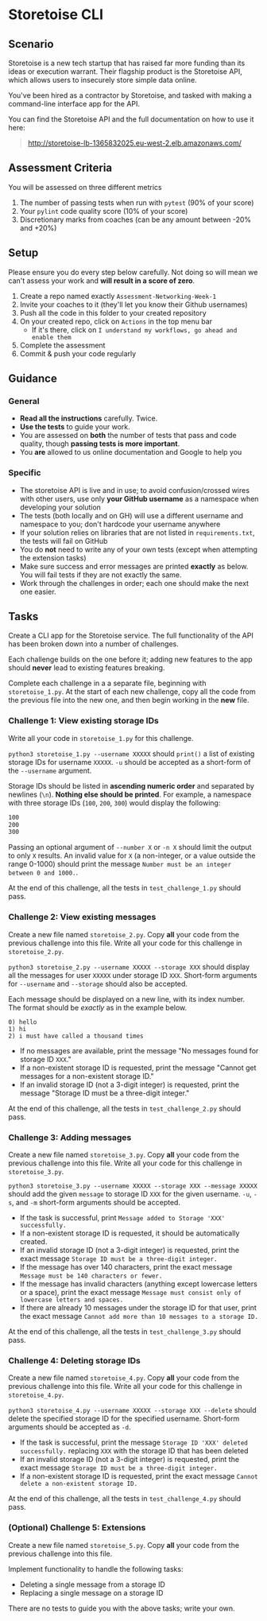 # Storetoise CLI

## Scenario

Storetoise is a new tech startup that has raised far more funding than its ideas or execution warrant. Their flagship product is the Storetoise API, which allows users to insecurely store simple data online.

You've been hired as a contractor by Storetoise, and tasked with making a command-line interface app for the API.

You can find the Storetoise API and the full documentation on how to use it here:

> http://storetoise-lb-1365832025.eu-west-2.elb.amazonaws.com/

## Assessment Criteria

You will be assessed on three different metrics

1. The number of passing tests when run with `pytest` (90% of your score)
2. Your `pylint` code quality score (10% of your score)
3. Discretionary marks from coaches (can be any amount between -20% and +20%)

## Setup

Please ensure you do every step below carefully. Not doing so will mean we can't assess your work and **will result in a score of zero**.

1. Create a repo named exactly `Assessment-Networking-Week-1`
2. Invite your coaches to it (they'll let you know their Github usernames)
3. Push all the code in this folder to your created repository
4. On your created repo, click on `Actions` in the top menu bar
   - If it's there, click on `I understand my workflows, go ahead and enable them`
5. Complete the assessment
6. Commit & push your code regularly

## Guidance

### General

- **Read all the instructions** carefully. Twice.
- **Use the tests** to guide your work.
- You are assessed on **both** the number of tests that pass and code quality, though **passing tests is more important**.
- You **are** allowed to us online documentation and Google to help you

### Specific

- The storetoise API is live and in use; to avoid confusion/crossed wires with other users, use only **your GitHub username** as a namespace when developing your solution
- The tests (both locally and on GH) will use a different username and namespace to you; don't hardcode your username anywhere
- If your solution relies on libraries that are not listed in `requirements.txt`, the tests will fail on GitHub
- You do **not** need to write any of your own tests (except when attempting the extension tasks)
- Make sure success and error messages are printed **exactly** as below. You will fail tests if they are not exactly the same.
- Work through the challenges in order; each one should make the next one easier.

## Tasks

Create a CLI app for the Storetoise service. The full functionality of the API has been broken down into a number of challenges.

Each challenge builds on the one before it; adding new features to the app should **never** lead to existing features breaking.

Complete each challenge in a a separate file, beginning with `storetoise_1.py`. At the start of each new challenge, copy all the code from the previous file into the new one, and then begin working in the **new** file.

### Challenge 1: View existing storage IDs

Write all your code in `storetoise_1.py` for this challenge.

`python3 storetoise_1.py --username XXXXX` should `print()` a list of existing storage IDs for username `XXXXX`. `-u` should be accepted as a short-form of the `--username` argument.

Storage IDs should be listed in **ascending numeric order** and separated by newlines (`\n`). **Nothing else should be printed**. For example, a namespace with three storage IDs (`100`, `200`, `300`) would display the following:

```sh
100
200
300
```

Passing an optional argument of `--number X` or `-n X` should limit the output to only `X` results. An invalid value for `X` (a non-integer, or a value outside the range 0-1000) should print the message `Number must be an integer between 0 and 1000.`.

At the end of this challenge, all the tests in `test_challenge_1.py` should pass.

### Challenge 2: View existing messages

Create a new file named `storetoise_2.py`. Copy **all** your code from the previous challenge into this file. Write all your code for this challenge in `storetoise_2.py`.

`python3 storetoise_2.py --username XXXXX --storage XXX` should display all the messages for user `XXXXX` under storage ID `XXX`. Short-form arguments for `--username` and `--storage` should also be accepted.

Each message should be displayed on a new line, with its index number. The format should be _exactly_ as in the example below.

```
0) hello
1) hi
2) i must have called a thousand times
```

- If no messages are available, print the message "No messages found for storage ID `XXX`."
- If a non-existent storage ID is requested, print the message "Cannot get messages for a non-existent storage ID."
- If an invalid storage ID (not a 3-digit integer) is requested, print the message "Storage ID must be a three-digit integer."

At the end of this challenge, all the tests in `test_challenge_2.py` should pass.

### Challenge 3: Adding messages

Create a new file named `storetoise_3.py`. Copy **all** your code from the previous challenge into this file. Write all your code for this challenge in `storetoise_3.py`.

`python3 storetoise_3.py --username XXXXX --storage XXX --message XXXXX` should add the given `message` to storage ID `XXX` for the given username. `-u`, `-s`, and `-m` short-form arguments should be accepted.

- If the task is successful, print `Message added to Storage 'XXX' successfully.`
- If a non-existent storage ID is requested, it should be automatically created.
- If an invalid storage ID (not a 3-digit integer) is requested, print the exact message `Storage ID must be a three-digit integer.`
- If the message has over 140 characters, print the exact message `Message must be 140 characters or fewer.`
- If the message has invalid characters (anything except lowercase letters or a space), print the exact message `Message must consist only of lowercase letters and spaces.`
- If there are already 10 messages under the storage ID for that user, print the exact message `Cannot add more than 10 messages to a storage ID.`

At the end of this challenge, all the tests in `test_challenge_3.py` should pass.

### Challenge 4: Deleting storage IDs

Create a new file named `storetoise_4.py`. Copy **all** your code from the previous challenge into this file. Write all your code for this challenge in `storetoise_4.py`.

`python3 storetoise_4.py --username XXXXX --storage XXX --delete` should delete the specified storage ID for the specified username. Short-form arguments should be accepted as `-d`.

- If the task is successful, print the message `Storage ID 'XXX' deleted successfully.` replacing `XXX` with the storage ID that has been deleted
- If an invalid storage ID (not a 3-digit integer) is requested, print the exact message `Storage ID must be a three-digit integer.`
- If a non-existent storage ID is requested, print the exact message `Cannot delete a non-existent storage ID.`

At the end of this challenge, all the tests in `test_challenge_4.py` should pass.

### (Optional) Challenge 5: Extensions

Create a new file named `storetoise_5.py`. Copy **all** your code from the previous challenge into this file.

Implement functionality to handle the following tasks:

- Deleting a single message from a storage ID
- Replacing a single message on a storage ID

There are no tests to guide you with the above tasks; write your own.
